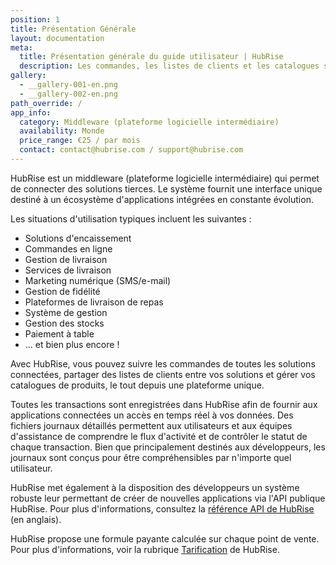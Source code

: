 ```yaml
---
position: 1
title: Présentation Générale
layout: documentation
meta:
  title: Présentation générale du guide utilisateur | HubRise
  description: Les commandes, les listes de clients et les catalogues sont enregistrés dans HubRise pour fournir aux applications connectées un accès en temps réel à vos données.
gallery:
  - __gallery-001-en.png
  - __gallery-002-en.png
path_override: /
app_info:
  category: Middleware (plateforme logicielle intermédiaire)
  availability: Monde
  price_range: €25 / par mois
  contact: contact@hubrise.com / support@hubrise.com
---
```


HubRise est un middleware (plateforme logicielle intermédiaire) qui permet de connecter des solutions tierces. Le système fournit une interface unique destiné à un écosystème d'applications intégrées en constante évolution. 

Les situations d'utilisation typiques incluent les suivantes :

- Solutions d'encaissement
- Commandes en ligne
- Gestion de livraison
- Services de livraison
- Marketing numérique (SMS/e-mail)
- Gestion de fidélité
- Plateformes de livraison de repas
- Système de gestion
- Gestion des stocks
- Paiement à table
- ... et bien plus encore !

Avec HubRise, vous pouvez suivre les commandes de toutes les solutions connectées, partager des listes de clients entre vos solutions et gérer vos catalogues de produits, le tout depuis une plateforme unique.

Toutes les transactions sont enregistrées dans HubRise afin de fournir aux applications connectées un accès en temps réel à vos données. Des fichiers journaux détaillés permettent aux utilisateurs et aux équipes d'assistance de comprendre le flux d'activité et de contrôler le statut de chaque transaction. Bien que principalement destinés aux développeurs, les journaux sont conçus pour être compréhensibles par n'importe quel utilisateur.

HubRise met également à la disposition des développeurs un système robuste leur permettant de créer de nouvelles applications via l'API publique HubRise. Pour plus d'informations, consultez la [référence API de HubRise](/developers/api/general-concepts) (en anglais).

HubRise propose une formule payante calculée sur chaque point de vente. Pour plus d'informations, voir la rubrique [Tarification](/tarifs) de HubRise.

